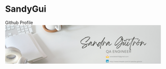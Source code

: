 # SandyGui
Github Profile 
![Mi Banner](https://github.com/Sandybell07/Sandybell07/blob/main/Banner%20likendin.png)


